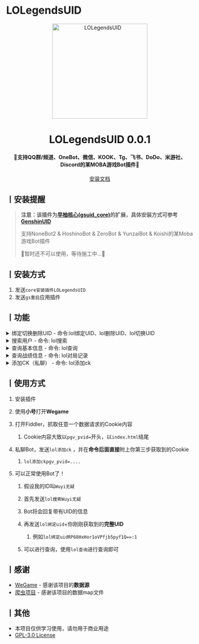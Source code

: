 # LOLegendsUID

<p align="center">
  <a href="https://github.com/KimigaiiWuyi/LOLegendsUID"><img src="https://s11.ax1x.com/2024/01/16/pFFC129.png" width="256" height="256" alt="LOLegendsUID"></a>
</p>
<h1 align = "center">LOLegendsUID 0.0.1</h1>
<h4 align = "center">🚧支持QQ群/频道、OneBot、微信、KOOK、Tg、飞书、DoDo、米游社、Discord的某MOBA游戏Bot插件🚧</h4>
<div align = "center">
        <a href="http://docs.gsuid.gbots.work/#/" target="_blank">安装文档</a>
</div>

## 丨安装提醒

> **注意：该插件为[早柚核心(gsuid_core)](https://github.com/Genshin-bots/gsuid_core)的扩展，具体安装方式可参考[GenshinUID](https://github.com/KimigaiiWuyi/GenshinUID)**
>
> 支持NoneBot2 & HoshinoBot & ZeroBot & YunzaiBot & Koishi的某Moba游戏Bot插件
>
> 🚧暂时还不可以使用，等待施工中...🚧

## 丨安装方式
1. 发送`core安装插件LOLegendsUID`
2. 发送`gs重启`应用插件

## 丨功能

<details><summary>绑定切换删除UID - 命令:lol绑定UID、lol删除UID、lol切换UID</summary><p>
还没有图
</p></details>

<details><summary>搜索用户 - 命令: lol搜索</summary><p>
还没有图
</p></details>

<details><summary>查询基本信息 - 命令: lol查询</summary><p>
<a><img src="https://s11.ax1x.com/2024/01/30/pFujpA1.jpg"></a>
</p></details>

<details><summary>查询战绩信息 - 命令: lol对局记录</summary><p>
<a><img src="https://img2.imgtp.com/2024/03/13/ZTDfSsVO.jpg"></a>
</p></details>

<details><summary>添加CK（私聊） - 命令: lol添加ck</summary><p>
还没有图
</p></details>

## 丨使用方式
1. 安装插件
2. 使用**小号**打开**Wegame**
3. 打开Fiddler，抓取任意一个数据请求的Cookie内容
   1. Cookie内容大致以`pgv_pvid=`开头，以`index.html`结尾

4. 私聊Bot，发送`lol添加ck` ，并在**命令后面直接**附上你第三步获取到的Cookie
   1. `lol添加ckpgv_pvid=....`

5. 可以正常使用Bot了！
   1. 假设我的ID叫`Wuyi无疑`
   2. 首先发送`lol搜索Wuyi无疑`
   3. Bot将会回复带有UID的信息
   4. 再发送`lol绑定uid`+你刚刚获取到的**完整UID**
      1. 例如`lol绑定uidRP68HxHor1oVPfjb5pyf1Q==:1`

   5. 可以进行查询，使用`lol查询`进行查询即可


## 丨感谢

- [WeGame](https://www.wegame.com.cn/home/) - 感谢该项目的**数据源**
- [爬虫项目](https://github.com/challeger/spiders) - 感谢该项目的数据map文件

## 丨其他

+ 本项目仅供学习使用，请勿用于商业用途
+ [GPL-3.0 License](https://github.com/KimigaiiWuyi/GenshinUID/blob/master/LICENSE)
